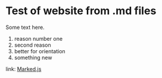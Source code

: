 # Test of website from .md files

Some text here.

1. reason number one
2. second reason
3. better for orientation
4. something new

link:
[Marked.js](https://marked.js.org/)
